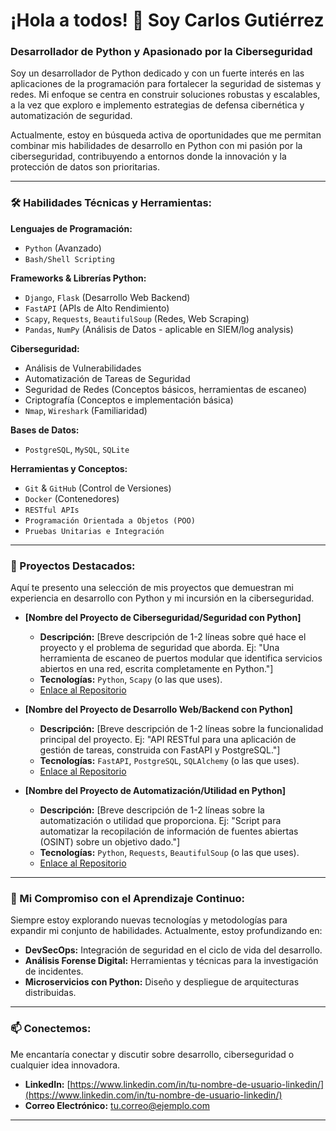 # ¡Hola a todos! 👋 Soy Carlos Gutiérrez

### Desarrollador de Python y Apasionado por la Ciberseguridad

Soy un desarrollador de Python dedicado y con un fuerte interés en las aplicaciones de la programación para fortalecer la seguridad de sistemas y redes. Mi enfoque se centra en construir soluciones robustas y escalables, a la vez que exploro e implemento estrategias de defensa cibernética y automatización de seguridad.

Actualmente, estoy en búsqueda activa de oportunidades que me permitan combinar mis habilidades de desarrollo en Python con mi pasión por la ciberseguridad, contribuyendo a entornos donde la innovación y la protección de datos son prioritarias.

---

### 🛠️ Habilidades Técnicas y Herramientas:

**Lenguajes de Programación:**
* `Python` (Avanzado)
* `Bash/Shell Scripting`

**Frameworks & Librerías Python:**
* `Django`, `Flask` (Desarrollo Web Backend)
* `FastAPI` (APIs de Alto Rendimiento)
* `Scapy`, `Requests`, `BeautifulSoup` (Redes, Web Scraping)
* `Pandas`, `NumPy` (Análisis de Datos - aplicable en SIEM/log analysis)

**Ciberseguridad:**
* Análisis de Vulnerabilidades
* Automatización de Tareas de Seguridad
* Seguridad de Redes (Conceptos básicos, herramientas de escaneo)
* Criptografía (Conceptos e implementación básica)
* `Nmap`, `Wireshark` (Familiaridad)

**Bases de Datos:**
* `PostgreSQL`, `MySQL`, `SQLite`

**Herramientas y Conceptos:**
* `Git` & `GitHub` (Control de Versiones)
* `Docker` (Contenedores)
* `RESTful APIs`
* `Programación Orientada a Objetos (POO)`
* `Pruebas Unitarias e Integración`

---

### 🚀 Proyectos Destacados:

Aquí te presento una selección de mis proyectos que demuestran mi experiencia en desarrollo con Python y mi incursión en la ciberseguridad.

* **[Nombre del Proyecto de Ciberseguridad/Seguridad con Python]**
    * **Descripción:** [Breve descripción de 1-2 líneas sobre qué hace el proyecto y el problema de seguridad que aborda. Ej: "Una herramienta de escaneo de puertos modular que identifica servicios abiertos en una red, escrita completamente en Python."]
    * **Tecnologías:** `Python`, `Scapy` (o las que uses).
    * [Enlace al Repositorio](https://github.com/CarlosGutierreR/nombre-del-repo-seguridad)

* **[Nombre del Proyecto de Desarrollo Web/Backend con Python]**
    * **Descripción:** [Breve descripción de 1-2 líneas sobre la funcionalidad principal del proyecto. Ej: "API RESTful para una aplicación de gestión de tareas, construida con FastAPI y PostgreSQL."]
    * **Tecnologías:** `FastAPI`, `PostgreSQL`, `SQLAlchemy` (o las que uses).
    * [Enlace al Repositorio](https://github.com/CarlosGutierreR/nombre-del-repo-web)

* **[Nombre del Proyecto de Automatización/Utilidad en Python]**
    * **Descripción:** [Breve descripción de 1-2 líneas sobre la automatización o utilidad que proporciona. Ej: "Script para automatizar la recopilación de información de fuentes abiertas (OSINT) sobre un objetivo dado."]
    * **Tecnologías:** `Python`, `Requests`, `BeautifulSoup` (o las que uses).
    * [Enlace al Repositorio](https://github.com/CarlosGutierreR/nombre-del-repo-automatizacion)

---

### 🌱 Mi Compromiso con el Aprendizaje Continuo:

Siempre estoy explorando nuevas tecnologías y metodologías para expandir mi conjunto de habilidades. Actualmente, estoy profundizando en:

* **DevSecOps:** Integración de seguridad en el ciclo de vida del desarrollo.
* **Análisis Forense Digital:** Herramientas y técnicas para la investigación de incidentes.
* **Microservicios con Python:** Diseño y despliegue de arquitecturas distribuidas.

---

### 📫 Conectemos:

Me encantaría conectar y discutir sobre desarrollo, ciberseguridad o cualquier idea innovadora.

* **LinkedIn:** [https://www.linkedin.com/in/tu-nombre-de-usuario-linkedin/](https://www.linkedin.com/in/tu-nombre-de-usuario-linkedin/)
* **Correo Electrónico:** [tu.correo@ejemplo.com](mailto:tu.correo@ejemplo.com)

---
